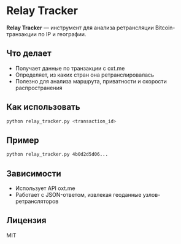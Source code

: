 # Relay Tracker

**Relay Tracker** — инструмент для анализа ретрансляции Bitcoin-транзакции по IP и географии.

## Что делает

- Получает данные по транзакции с oxt.me
- Определяет, из каких стран она ретранслировалась
- Полезно для анализа маршрута, приватности и скорости распространения

## Как использовать

```bash
python relay_tracker.py <transaction_id>
```

## Пример

```bash
python relay_tracker.py 4b0d2d5d06...
```

## Зависимости

- Использует API oxt.me
- Работает с JSON-ответом, извлекая геоданные узлов-ретрансляторов

## Лицензия

MIT
